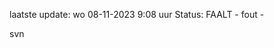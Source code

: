 laatste update: 
wo 08-11-2023  9:08   uur 
Status: FAALT - fout - 
<div class="service R">svn</div>